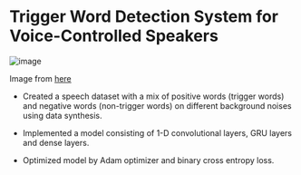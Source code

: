 # Trigger Word Detection System for Voice-Controlled Speakers

![image](https://www.quantiphi.com/wp-content/uploads/bfi_thumb/qunatiphi-speech-recognition-primary-nnzizpn0xk7mn226kwx08vtlocj7m0xtxyu0nwvfyg.jpg)

Image from [here](https://www.quantiphi.com/portfolio-posts/speech-recognition/)

- Created a speech dataset with a mix of positive words (trigger words) and negative words (non-trigger words) on different background noises using data synthesis. 

- Implemented a model consisting of 1-D convolutional layers, GRU layers and dense layers.

- Optimized model by Adam optimizer and binary cross entropy loss.
